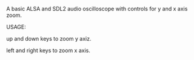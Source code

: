 A basic ALSA and SDL2 audio oscilloscope with controls for y and x axis zoom.



USAGE:

up and down keys to zoom y axiz.

left and right keys to zoom x axis.
